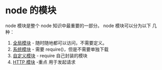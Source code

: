 # node 的模块

node 模块是整个 node 知识中最重要的一部分。
node 模块可以分为以下 几 种：

1. [全局模块](./全局模块.md) - 随时随地都可以访问，不需要定义。
2. [系统模块](./系统模块.md) - 需要 require()，但是不需要单独下载
3. [自定义模块](./自定义模块.md) - require 自己封装的模块
4. [HTTP 模块](./http模块.md) -重点 用于发起请求
